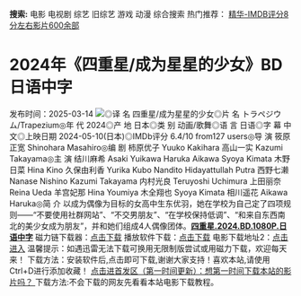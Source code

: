 **搜索:** 电影 电视剧 综艺 旧综艺 游戏 动漫 综合搜索 热门推荐： [精华-IMDB评分8分左右影片600余部](https://www.dytt8.com/html/gndy/jddy/20160320/50510.html)
# 2024年《四重星/成为星星的少女》BD日语中字
发布时间：2025-03-14 
![](https://img9.doubanio.com/view/photo/l_ratio_poster/public/p2905826478.jpg)◎译 名 四重星/成为星星的少女◎片 名 トラペジウム/Trapezium◎年 代 2024◎产 地 日本◎类 别 动画/歌舞◎语 言 日语◎字 幕 中文◎上映日期 2024-05-10(日本)◎IMDb评分 6.4/10 from127 users◎导 演 筱原正宽 Shinohara Masahiro◎编 剧 柿原优子 Yuuko Kakihara 高山一实 Kazumi Takayama◎主 演 结川麻希 Asaki Yuikawa Haruka Aikawa Syoya Kimata 木野日菜 Hina Kino 久保由利香 Yurika Kubo Nandito Hidayattullah Putra 西野七濑 Nanase Nishino Kazumi Takayama 内村光良 Teruyoshi Uchimura 上田丽奈 Reina Ueda 羊宫妃那 Hina Youmiya 木全翔也 Syoya Kimata 相川遥花 Aikawa Haruka◎简 介 以成为偶像为目标的女高中生东优羽，她在学校为自己定了四项规则——“不要使用社群网站”、“不交男朋友”、“在学校保持低调”、“和来自东西南北的美少女成为朋友”，并和她们组成4人偶像团体。[**四重星.2024.BD.1080P.日语中字**](magnet:?xt=urn:btih:3aed4e4aa18bc5769c4609f45863da0d69493a99&dn=%e9%98%b3%e5%85%89%e7%94%b5%e5%bd%b1dygod.org.%e5%9b%9b%e9%87%8d%e6%98%9f.2024.BD.1080P.%e6%97%a5%e8%af%ad%e4%b8%ad%e5%ad%97.mkv&tr=udp%3a%2f%2ftracker.opentrackr.org%3a1337%2fannounce&tr=udp%3a%2f%2fexodus.desync.com%3a6969%2fannounce) 磁力链下载器：[点击下载](https://dygod.org/js/bt.htm "qBittorrent") 播放软件下载：[点击下载](https://dygod.org/js/player.htm "PotPlayer") 电影下载地址2：[点击进入](https://dygod.org/ "阳光电影") 温馨提示：如遇迅雷无法下载可换用无限制版尝试或用磁力下载，欢迎每天来！  下载方法：安装软件后,点击即可下载,谢谢大家支持！喜欢本站,请使用Ctrl+D进行添加收藏！ [点击进首发区（第一时间更新）：想第一时间下载本站的影片吗？ ](https://www.ygdy8.net/)下载方法:不会下载的网友先看看本站电影下载教程。